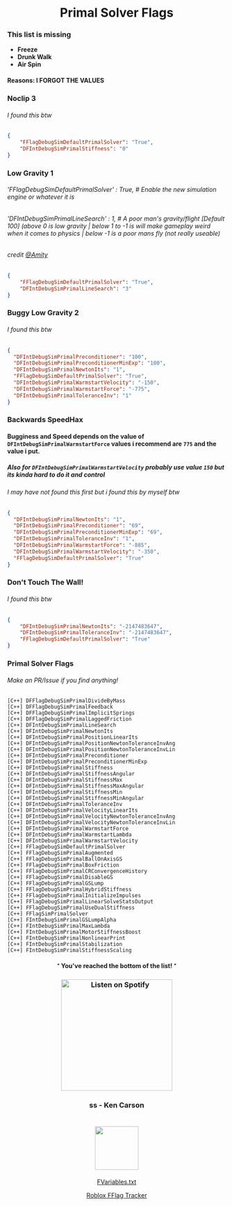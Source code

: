<h1 align="center">Primal Solver Flags</h1>

### This list is missing
* **Freeze**
* **Drunk Walk**
* **Air Spin**
#### Reasons: I FORGOT THE VALUES

### Noclip 3
###### I found this btw
```json
{
    "FFlagDebugSimDefaultPrimalSolver": "True",
    "DFIntDebugSimPrimalStiffness": "0"
}
```
### Low Gravity 1
###### 'FFlagDebugSimDefaultPrimalSolver' : True, # Enable the new simulation engine or whatever it is
###### 'DFIntDebugSimPrimalLineSearch' : 1, # A poor man's gravity/flight [Default 100] (above 0 is low gravity | below 1 to -1 is will make gameplay weird when it comes to physics | below -1 is a poor mans fly (not really useable) 
###### credit [@Amity](https://www.youtube.com/watch?v=5M411LL17B0)
```json
{
    "FFlagDebugSimDefaultPrimalSolver": "True",
    "DFIntDebugSimPrimalLineSearch": "3"
}
```
###  Buggy Low Gravity 2
###### I found this btw
```json
{
  "DFIntDebugSimPrimalPreconditioner": "100",
  "DFIntDebugSimPrimalPreconditionerMinExp": "100",
  "DFIntDebugSimPrimalNewtonIts": "1",
  "FFlagDebugSimDefaultPrimalSolver": "True",
  "DFIntDebugSimPrimalWarmstartVelocity": "-150",
  "DFIntDebugSimPrimalWarmstartForce": "-775",
  "DFIntDebugSimPrimalToleranceInv": "1"
}
```
### Backwards SpeedHax
#### Bugginess and Speed depends on the value of `DFIntDebugSimPrimalWarmstartForce` values i recommend are `775` and the value i put.
##### Also for `DFIntDebugSimPrimalWarmstartVelocity` probably use value `150` but its kinda hard to do it and control
###### I may have not found this first but i found this by myself btw
```json
{
  "DFIntDebugSimPrimalNewtonIts": "1",
  "DFIntDebugSimPrimalPreconditioner": "69",
  "DFIntDebugSimPrimalPreconditionerMinExp": "69",
  "DFIntDebugSimPrimalToleranceInv": "1",
  "DFIntDebugSimPrimalWarmstartForce": "-885",
  "DFIntDebugSimPrimalWarmstartVelocity": "-350",
  "FFlagDebugSimDefaultPrimalSolver": "True"
}
```
### Don't Touch The Wall!
###### I found this btw
```json
{
    "DFIntDebugSimPrimalNewtonIts": "-2147483647",
    "DFIntDebugSimPrimalToleranceInv": "-2147483647",
    "FFlagDebugSimDefaultPrimalSolver": "True"
}
```

### Primal Solver Flags
###### Make an PR/Issue if you find anything!
```
[C++] DFFlagDebugSimPrimalDivideByMass
[C++] DFFlagDebugSimPrimalFeedback
[C++] DFFlagDebugSimPrimalImplicitSprings
[C++] DFFlagDebugSimPrimalLaggedFriction
[C++] DFIntDebugSimPrimalLineSearch
[C++] DFIntDebugSimPrimalNewtonIts
[C++] DFIntDebugSimPrimalPositionLinearIts
[C++] DFIntDebugSimPrimalPositionNewtonToleranceInvAng
[C++] DFIntDebugSimPrimalPositionNewtonToleranceInvLin
[C++] DFIntDebugSimPrimalPreconditioner
[C++] DFIntDebugSimPrimalPreconditionerMinExp
[C++] DFIntDebugSimPrimalStiffness
[C++] DFIntDebugSimPrimalStiffnessAngular
[C++] DFIntDebugSimPrimalStiffnessMax
[C++] DFIntDebugSimPrimalStiffnessMaxAngular
[C++] DFIntDebugSimPrimalStiffnessMin
[C++] DFIntDebugSimPrimalStiffnessMinAngular
[C++] DFIntDebugSimPrimalToleranceInv
[C++] DFIntDebugSimPrimalVelocityLinearIts
[C++] DFIntDebugSimPrimalVelocityNewtonToleranceInvAng
[C++] DFIntDebugSimPrimalVelocityNewtonToleranceInvLin
[C++] DFIntDebugSimPrimalWarmstartForce
[C++] DFIntDebugSimPrimalWarmstartLambda
[C++] DFIntDebugSimPrimalWarmstartVelocity
[C++] FFlagDebugSimDefaultPrimalSolver
[C++] FFlagDebugSimPrimalAugmented
[C++] FFlagDebugSimPrimalBallOnAxisGS
[C++] FFlagDebugSimPrimalBoxFriction
[C++] FFlagDebugSimPrimalCRConvergenceHistory
[C++] FFlagDebugSimPrimalDisableGS
[C++] FFlagDebugSimPrimalGSLump
[C++] FFlagDebugSimPrimalHybridStiffness
[C++] FFlagDebugSimPrimalInitializeImpulses
[C++] FFlagDebugSimPrimalLinearSolveStatsOutput
[C++] FFlagDebugSimPrimalUseDualStiffness
[C++] FFlagSimPrimalSolver
[C++] FIntDebugSimPrimalGSLumpAlpha
[C++] FIntDebugSimPrimalMaxLambda
[C++] FIntDebugSimPrimalMotorStiffnessBoost
[C++] FIntDebugSimPrimalNonlinearPrint
[C++] FIntDebugSimPrimalStabilization
[C++] FIntDebugSimPrimalStiffnessScaling
```

<h4 align="center">⁺ You've reached the bottom of the list! ⁺</h4>

<h3 align="center">
  <a href="https://open.spotify.com/track/26QJuQfM8PVAWkIm1JRyqq">
    <img src="https://github.com/collectivists/rbxflags/assets/166893422/27e45931-0f07-455e-af22-8fce8cf04e85" width="256" alt="Listen on Spotify">
  </a>
</h3>

<h3 align="center">ss - Ken Carson</h3>

<h1 align="center">
  <a href="https://open.spotify.com/track/26QJuQfM8PVAWkIm1JRyqq">
    <img src="https://upload.wikimedia.org/wikipedia/commons/2/26/Spotify_logo_with_text.svg" width="100">
  </a>
</h1>

<p align="center"><a href="https://raw.githubusercontent.com/MaximumADHD/Roblox-Client-Tracker/roblox/FVariables.txt">FVariables.txt</a></p>

<p align="center"><a href="https://github.com/MaximumADHD/Roblox-FFlag-Tracker">Roblox FFlag Tracker</a></p>
